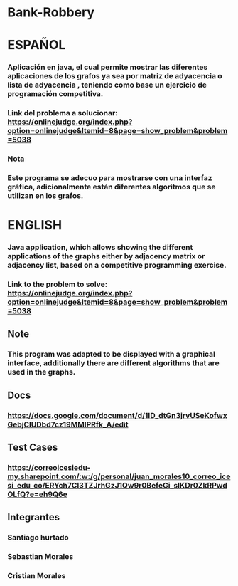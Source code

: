 # Bank-Robbery

# ESPAÑOL

### Aplicación en java, el cual permite mostrar las diferentes aplicaciones de los grafos ya sea por matriz de adyacencia o lista de adyacencia , teniendo como base un ejercicio de programación competitiva.
### Link del problema a solucionar: https://onlinejudge.org/index.php?option=onlinejudge&Itemid=8&page=show_problem&problem=5038

### Nota 

### Este programa se adecuo para mostrarse con una interfaz gráfica, adicionalmente están diferentes algoritmos que se utilizan en los grafos.

# ENGLISH
### Java application, which allows showing the different applications of the graphs either by adjacency matrix or adjacency list, based on a competitive programming exercise.
### Link to the problem to solve: https://onlinejudge.org/index.php?option=onlinejudge&Itemid=8&page=show_problem&problem=5038

## Note

### This program was adapted to be displayed with a graphical interface, additionally there are different algorithms that are used in the graphs.

## Docs
### https://docs.google.com/document/d/1ID_dtGn3jrvUSeKofwxGebjClUDbd7cz19MMlPRfk_A/edit
## Test Cases
### https://correoicesiedu-my.sharepoint.com/:w:/g/personal/juan_morales10_correo_icesi_edu_co/ERYch7Cl3TZJrhGzJ1Qw9r0BefeGi_slKDr0ZkRPwdOLfQ?e=eh9Q6e

## Integrantes
### Santiago hurtado
### Sebastian Morales
### Cristian Morales

